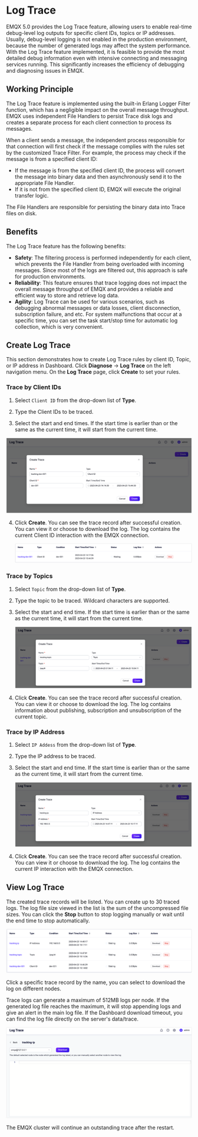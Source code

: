 # Log Trace

EMQX 5.0 provides the Log Trace feature, allowing users to enable real-time debug-level log outputs for specific client IDs, topics or IP addresses. Usually, debug-level logging is not enabled in the production environment, because the number of generated logs may affect the system performance. With the Log Trace feature implemented, it is feasible to provide the most detailed debug information even with intensive connecting and messaging services running. This significantly increases the efficiency of debugging and diagnosing issues in EMQX.

## Working Principle 

The Log Trace feature is implemented using the built-in Erlang Logger Filter function, which has a negligible impact on the overall message throughput. EMQX uses independent File Handlers to persist Trace disk logs and creates a separate process for each client connection to process its messages.

When a client sends a message, the independent process responsible for that connection will first check if the message complies with the rules set by the customized Trace Filter. For example, the process may check if the message is from a specified client ID:

- If the message is from the specified client ID, the process will convert the message into binary data and then asynchronously send it to the appropriate File Handler. 
- If it is not from the specified client ID, EMQX will execute the original transfer logic. 

The File Handlers are responsible for persisting the binary data into Trace files on disk. 

## Benefits

The Log Trace feature has the following benefits:

- **Safety**: The filtering process is performed independently for each client, which prevents the File Handler from being overloaded with incoming messages. Since most of the logs are filtered out, this approach is safe for production environments. 
- **Reliability**: This feature ensures that trace logging does not impact the overall message throughput of EMQX and provides a reliable and efficient way to store and retrieve log data.
- **Agility**: Log Trace can be used for various scenarios, such as debugging abnormal messages or data losses, client disconnection, subscription failure, and etc. For system malfunctions that occur at a specific time, you can set the task start/stop time for automatic log collection, which is very convenient.

<!-- TODO 下面的内容先凑合使用，后续更新 -->

## Create Log Trace

This section demonstrates how to create Log Trace rules by client ID, Topic, or IP address in Dashboard. Click **Diagnose** -> **Log Trace** on the left navigation menu. On the **Log Trace** page, click **Create** to set your rules. 

### Trace by Client IDs

1. Select `Client ID` from the drop-down list of **Type**.

2. Type the Client IDs to be traced.

3. Select the start and end times. If the start time is earlier than or the same as the current time, it will start from the current time.
<img src="./assets/create-trace-client-ee.png" alt="create-trace-client-ee" style="zoom:67%;" />

4. Click **Create**. You can see the trace record after successful creation. You can view it or choose to download the log. The log contains the current Client ID interaction with the EMQX connection.

   ![create-trace-client-created-ee](./assets/create-trace-client-created-ee.png)

### Trace by Topics

1. Select `Topic` from the drop-down list of **Type**.

2. Type the topic to be traced. Wildcard characters are supported.

3. Select the start and end time. If the start time is earlier than or the same as the current time, it will start from the current time.

   <img src="./assets/create-trace-topic-ee.png" alt="create-trace-topic-ee" style="zoom:67%;" />

4. Click **Create**. You can see the trace record after successful creation. You can view it or choose to download the log. The log contains information about publishing, subscription and unsubscription of the current topic.

### Trace by IP Address

1. Select `IP Addess` from the drop-down list of **Type**.

2. Type the IP address to be traced.

3. Select the start and end time. If the start time is earlier than or the same as the current time, it will start from the current time.

   <img src="./assets/create-trace-ip-ee.png" alt="create-trace-ip-ee" style="zoom:67%;" />

4. Click **Create**. You can see the trace record after successful creation. You can view it or choose to download the log. The log contains the current IP interaction with the EMQX connection.

## View Log Trace 

The created trace records will be listed. You can create up to 30 traced logs. The log file size viewed in the list is the sum of the uncompressed file sizes. You can click the **Stop** button to stop logging manually or wait until the end time to stop automatically.

<img src="./assets/log-trace-list-ee.png" alt="log-trace-list-ee" style="zoom:67%;" />

Click a specific trace record by the name, you can select to download the log on different nodes. 

Trace logs can generate a maximum of 512MB logs per node. If the generated log file reaches the maximum, it will stop appending logs and give an alert in the main log file. If the Dashboard download timeout, you can find the log file directly on the server's data/trace.

<img src="./assets/log-trace-node-ee.png" alt="log-trace-node-ee" style="zoom:50%;" />

The EMQX cluster will continue an outstanding trace after the restart. <!--What does it mean?-->





